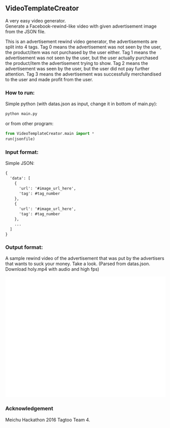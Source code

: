 ## VideoTemplateCreator

A very easy video generator.<br>
Generate a Facebook-rewind-like video with given advertisement image from the JSON file.

This is an advertisement rewind video generator, the advertisements are split into 4 tags. Tag 0 means the advertisement was not seen by the user, the product/item was not purchased by the user either. Tag 1 means the advertisement was not seen by the user, but the user actually purchased the product/item the advertisement trying to show. Tag 2 means the advertisement was seen by the user, but the user did not pay further attention. Tag 3 means the advertisement was successfully merchandised to the user and made profit from the user.

### How to run:
Simple python (with datas.json as input, change it in bottom of main.py):
```python
python main.py
```
or from other program:
```python
from VideoTemplateCreator.main import *
run(jsonfile)
```

### Input format:
Simple JSON:
```
{
  'data': [
    {
      'url': '#image_url_here',
      'tag': #tag_number
    },
    {
      'url': '#image_url_here',
      'tag': #tag_number
    },
    ...
  ]
}
```

### Output format:
A sample rewind video of the advertisement that was put by the advertisers that wants to suck your money. Take a look.
(Parsed from datas.json. Download holy.mp4 with audio and high fps)

![A sample gif from datas.json](https://github.com/markakisdong/VideoTemplateCreator/blob/master/sample.gif)

### Acknowledgement
Meichu Hackathon 2016 Tagtoo Team 4.
